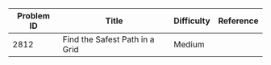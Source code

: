 | Problem ID | Title | Difficulty | Reference
| --- | --- | --- | ---
| 2812 | Find the Safest Path in a Grid | Medium | 
